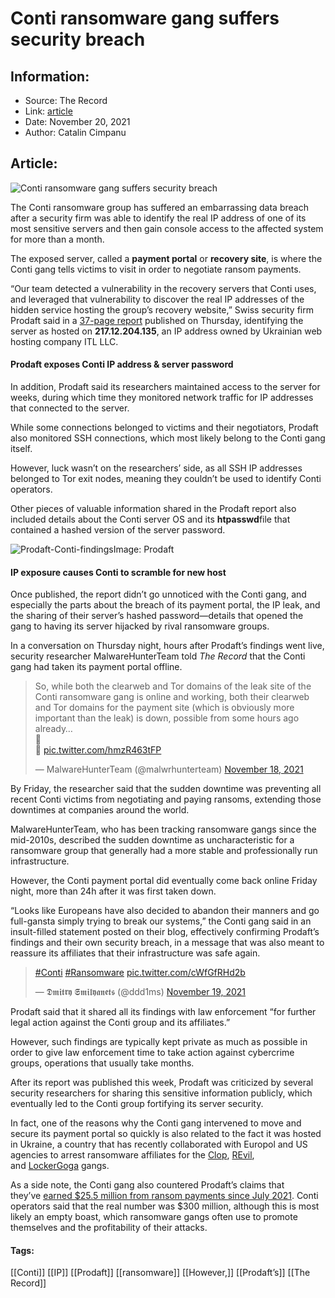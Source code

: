 # Conti ransomware gang suffers security breach
### 

## Information:
+ Source: The Record
+ Link: [article](https://therecord.media/conti-ransomware-gang-suffers-security-breach/)
+ Date: November 20, 2021
+ Author: Catalin Cimpanu


## Article:
![Conti ransomware gang suffers security breach](https://therecord.media/wp-content/uploads/2021/11/Conti-1.png)

The Conti ransomware group has suffered an embarrassing data breach after a security firm was able to identify the real IP address of one of its most sensitive servers and then gain console access to the affected system for more than a month.


The exposed server, called a **payment portal** or **recovery site**, is where the Conti gang tells victims to visit in order to negotiate ransom payments.


“Our team detected a vulnerability in the recovery servers that Conti uses, and leveraged that vulnerability to discover the real IP addresses of the hidden service hosting the group’s recovery website,” Swiss security firm Prodaft said in a [37-page report](https://www.prodaft.com/resource/detail/conti-ransomware-group-depth-analysis) published on Thursday, identifying the server as hosted on **217.12.204.135**, an IP address owned by Ukrainian web hosting company ITL LLC.


#### Prodaft exposes Conti IP address & server password


In addition, Prodaft said its researchers maintained access to the server for weeks, during which time they monitored network traffic for IP addresses that connected to the server.


While some connections belonged to victims and their negotiators, Prodaft also monitored SSH connections, which most likely belong to the Conti gang itself.


However, luck wasn’t on the researchers’ side, as all SSH IP addresses belonged to Tor exit nodes, meaning they couldn’t be used to identify Conti operators.


Other pieces of valuable information shared in the Prodaft report also included details about the Conti server OS and its **htpasswd**file that contained a hashed version of the server password.


![Prodaft-Conti-findings](https://www-therecord.recfut.com/wp-content/uploads/2021/11/Prodaft-Conti-findings.png)Image: Prodaft
#### IP exposure causes Conti to scramble for new host


Once published, the report didn’t go unnoticed with the Conti gang, and especially the parts about the breach of its payment portal, the IP leak, and the sharing of their server’s hashed password—details that opened the gang to having its server hijacked by rival ransomware groups.


In a conversation on Thursday night, hours after Prodaft’s findings went live, security researcher MalwareHunterTeam told *The Record* that the Conti gang had taken its payment portal offline.



> So, while both the clearweb and Tor domains of the leak site of the Conti ransomware gang is online and working, both their clearweb and Tor domains for the payment site (which is obviously more important than the leak) is down, possible from some hours ago already…  
> 👀  
> 🤔 [pic.twitter.com/hmzR463tFP](https://t.co/hmzR463tFP)
> 
> — MalwareHunterTeam (@malwrhunterteam) [November 18, 2021](https://twitter.com/malwrhunterteam/status/1461453624429719557?ref_src=twsrc%5Etfw)

 
By Friday, the researcher said that the sudden downtime was preventing all recent Conti victims from negotiating and paying ransoms, extending those downtimes at companies around the world.


MalwareHunterTeam, who has been tracking ransomware gangs since the mid-2010s, described the sudden downtime as uncharacteristic for a ransomware group that generally had a more stable and professionally run infrastructure.


However, the Conti payment portal did eventually come back online Friday night, more than 24h after it was first taken down.


“Looks like Europeans have also decided to abandon their manners and go full-gansta simply trying to break our systems,” the Conti gang said in an insult-filled statement posted on their blog, effectively confirming Prodaft’s findings and their own security breach, in a message that was also meant to reassure its affiliates that their infrastructure was safe again.




> [#Conti](https://twitter.com/hashtag/Conti?src=hash&ref_src=twsrc%5Etfw) [#Ransomware](https://twitter.com/hashtag/Ransomware?src=hash&ref_src=twsrc%5Etfw) [pic.twitter.com/cWfGfRHd2b](https://t.co/cWfGfRHd2b)
> 
> — 𝕯𝖒𝖎𝖙𝖗𝖞 𝕾𝖒𝖎𝖑𝖞𝖆𝖓𝖊𝖙𝖘 (@ddd1ms) [November 19, 2021](https://twitter.com/ddd1ms/status/1461813586154635268?ref_src=twsrc%5Etfw)



Prodaft said that it shared all its findings with law enforcement “for further legal action against the Conti group and its affiliates.”


However, such findings are typically kept private as much as possible in order to give law enforcement time to take action against cybercrime groups, operations that usually take months.


After its report was published this week, Prodaft was criticized by several security researchers for sharing this sensitive information publicly, which eventually led to the Conti group fortifying its server security.


In fact, one of the reasons why the Conti gang intervened to move and secure its payment portal so quickly is also related to the fact it was hosted in Ukraine, a country that has recently collaborated with Europol and US agencies to arrest ransomware affiliates for the [Clop](https://therecord.media/ukrainian-police-arrest-clop-ransomware-members-seize-server-infrastructure/), [REvil](https://therecord.media/us-arrests-and-charges-ukrainian-man-for-kaseya-ransomware-attack/), and [LockerGoga](https://therecord.media/europol-detains-suspects-behind-lockergoga-megacortex-and-dharma-ransomware-attacks/) gangs.


As a side note, the Conti gang also countered Prodaft’s claims that they’ve [earned $25.5 million from ransom payments since July 2021](https://therecord.media/conti-gang-has-made-at-least-25-5-million-since-july-2021/). Conti operators said that the real number was $300 million, although this is most likely an empty boast, which ransomware gangs often use to promote themselves and the profitability of their attacks.





#### Tags:
[[Conti]] [[IP]] [[Prodaft]] [[ransomware]] [[However,]] [[Prodaft’s]] [[The Record]]
